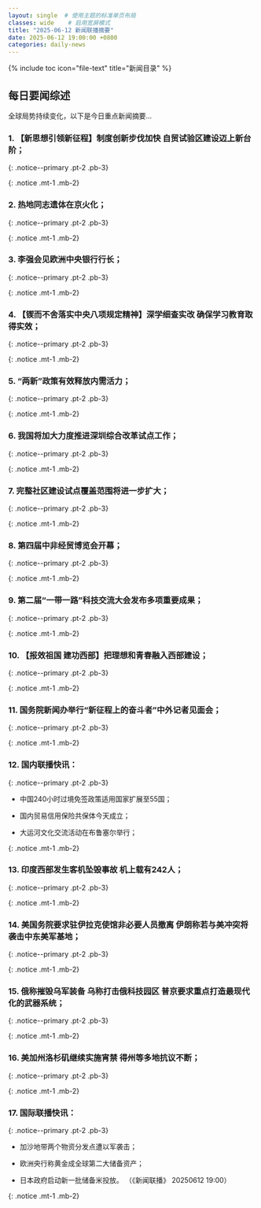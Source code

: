 ```yaml
---
layout: single  # 使用主题的标准单页布局
classes: wide    # 启用宽屏模式
title: "2025-06-12 新闻联播摘要"
date: 2025-06-12 19:00:00 +0800
categories: daily-news
---
```


{% include toc icon="file-text" title="新闻目录" %}
   
## 每日要闻综述

全球局势持续变化，以下是今日重点新闻摘要...

### 1. 【新思想引领新征程】制度创新步伐加快 自贸试验区建设迈上新台阶； 

{: .notice--primary .pt-2 .pb-3}

{: .notice .mt-1 .mb-2}

### 2. 热地同志遗体在京火化； 

{: .notice--primary .pt-2 .pb-3}

{: .notice .mt-1 .mb-2}

### 3. 李强会见欧洲中央银行行长； 

{: .notice--primary .pt-2 .pb-3}

{: .notice .mt-1 .mb-2}

### 4. 【锲而不舍落实中央八项规定精神】深学细查实改 确保学习教育取得实效； 

{: .notice--primary .pt-2 .pb-3}

{: .notice .mt-1 .mb-2}

### 5. “两新”政策有效释放内需活力； 

{: .notice--primary .pt-2 .pb-3}

{: .notice .mt-1 .mb-2}

### 6. 我国将加大力度推进深圳综合改革试点工作； 

{: .notice--primary .pt-2 .pb-3}

{: .notice .mt-1 .mb-2}

### 7. 完整社区建设试点覆盖范围将进一步扩大； 

{: .notice--primary .pt-2 .pb-3}

{: .notice .mt-1 .mb-2}

### 8. 第四届中非经贸博览会开幕； 

{: .notice--primary .pt-2 .pb-3}

{: .notice .mt-1 .mb-2}

### 9. 第二届“一带一路”科技交流大会发布多项重要成果； 

{: .notice--primary .pt-2 .pb-3}

{: .notice .mt-1 .mb-2}

### 10. 【报效祖国 建功西部】把理想和青春融入西部建设； 

{: .notice--primary .pt-2 .pb-3}

{: .notice .mt-1 .mb-2}

### 11. 国务院新闻办举行“新征程上的奋斗者”中外记者见面会； 

{: .notice--primary .pt-2 .pb-3}

{: .notice .mt-1 .mb-2}

### 12. 国内联播快讯： 

{: .notice--primary .pt-2 .pb-3}

- 中国240小时过境免签政策适用国家扩展至55国；

- 国内贸易信用保险共保体今天成立；

- 大运河文化交流活动在布鲁塞尔举行；

{: .notice .mt-1 .mb-2}

### 13. 印度西部发生客机坠毁事故 机上载有242人； 

{: .notice--primary .pt-2 .pb-3}

{: .notice .mt-1 .mb-2}

### 14. 美国务院要求驻伊拉克使馆非必要人员撤离 伊朗称若与美冲突将袭击中东美军基地； 

{: .notice--primary .pt-2 .pb-3}

{: .notice .mt-1 .mb-2}

### 15. 俄称摧毁乌军装备 乌称打击俄科技园区 普京要求重点打造最现代化的武器系统； 

{: .notice--primary .pt-2 .pb-3}

{: .notice .mt-1 .mb-2}

### 16. 美加州洛杉矶继续实施宵禁 得州等多地抗议不断； 

{: .notice--primary .pt-2 .pb-3}

{: .notice .mt-1 .mb-2}

### 17. 国际联播快讯： 

{: .notice--primary .pt-2 .pb-3}

- 加沙地带两个物资分发点遭以军袭击；

- 欧洲央行称黄金成全球第二大储备资产；

- 日本政府启动新一批储备米投放。 （《新闻联播》 20250612 19:00）

{: .notice .mt-1 .mb-2}